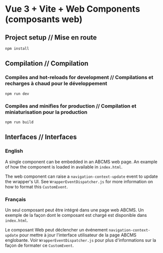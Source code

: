 # Vue 3 + Vite + Web Components (composants web)


## Project setup // Mise en route
```
npm install
```

## Compilation // Compilation

### Compiles and hot-reloads for development // Compilations et recharges à chaud pour le développement
```
npm run dev
```

### Compiles and minifies for production // Compilation et miniaturisation pour la production
```
npm run build
```

## Interfaces // Interfaces

### English

A single component can be embedded in an ABCMS web page. An example of how the component is loaded in available in `index.html`.

The web component can raise a `navigation-context-update` event to update the wrapper's UI. See `WrapperEventDispatcher.js` for more information on how to format this `CustomEvent`.

### Français

Un seul composant peut être intégré dans une page web ABCMS. Un exemple de la façon dont le composant est chargé est disponible dans `index.html`.

Le composant Web peut déclencher un événement `navigation-context-update` pour mettre à jour l'interface utilisateur de la page ABCMS englobante. Voir `WrapperEventDispatcher.js` pour plus d'informations sur la façon de formater ce `CustomEvent`.
